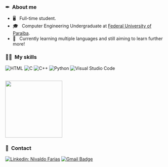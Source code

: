 <h3> ✒ &nbsp;About me </h3>

- 🖥 &nbsp; Full-time student.  
- 🎓 &nbsp; Computer Engineering Undergraduate at <a href="https://www.ufpb.br/">Federal University of Paraiba</a>.
- 🔬 &nbsp; Currently learning multiple languages and still aiming to learn further more!

<h3> 🐱‍🏍 &nbsp;My skills</h3>

  ![HTML](https://img.shields.io/badge/HTML-239120?style=for-the-badge&logo=html5&logoColor=white)
  ![C](https://img.shields.io/badge/C-333333?style=flat&logo=c&logoColor=00599C)
  ![C++](https://img.shields.io/badge/-C++-333333?style=flat&logo=C%2B%2B&logoColor=00599C)
  ![Python](https://img.shields.io/badge/-Python-333333?style=flat&logo=python&logoColor=yellow)
  ![Visual Studio Code](https://img.shields.io/badge/-Visual%20Studio%20Code-333333?style=flat&logo=visual-studio-code&logoColor=007ACC)

<br/>

<a href="https://github.com/NivaldoFarias">
  <img height="180em" src="https://github-readme-stats.vercel.app/api?username=NivaldoFarias&theme=tokyonight&show_icons=true" />
</a>

<br/>

<h3> 📜 &nbsp;Contact</h3> 

[![Linkedin: Nivaldo Farias](https://img.shields.io/badge/-Linkedin-blue?style=flat-square&logo=Linkedin&logoColor=white&link=https://www.linkedin.com/in/nivaldofarias)](https://www.linkedin.com/in/nivaldofarias)
[![Gmail Badge](https://img.shields.io/badge/-Gmail-D14836?style=for-the-badge&logo=gmail&logoColor=white&link=mailto:nivaldofarias@eng.ci.ufpb.br)](mailto:SEU-EMAIL)
         
